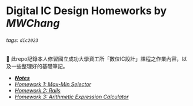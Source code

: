 # Digital IC Design Homeworks by ***MWChang***
###### tags: `dic2023`

:pushpin: 此repo記錄本人修習國立成功大學資工所「數位IC設計」課程之作業內容，以及一些整理好的基礎筆記。


- [***Notes***](https://hackmd.io/@mwchangworkin/HkYKVzXx2)
- [*Homework 1: Max-Min Selector*](https://hackmd.io/@mwchangworkin/r1gVLQQgn)
- [*Homework 2: Rails*]()
- [*Homework 3:  Arithmetic Expression Calculator*]()
